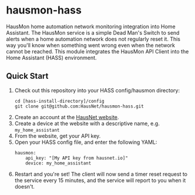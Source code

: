 # hausmon-hass

HausMon home automation network monitoring integration into Home Assistant. 
The HausMon service is a simple Dead Man's Switch to send alerts when a home
automation network does not regularly reset it. This way you'll know when 
something went wrong even when the network cannot be reached. This 
module integrates the HausMon API Client into the Home Assistant 
(HASS) environment.

## Quick Start

1. Check out this repository into your HASS config/hausmon directory: 
   ```shell script
   cd [hass-install-directory]/config
   git clone git@github.com:HausNet/hausmon-hass.git
   ```
1. Create an account at the [HausNet website](http://hausnet.io).
1. Create a device at the website with a descriptive name, 
   e.g. ```my_home_assistant``` 
1. From the website, get your API key.
1. Open your HASS config file, and enter the following YAML:
   ```yamlx 
   hausmon:
       api_key: "[My API key from hausnet.io]"
       device: my_home_assistant
   ```
1. Restart and you're set! The client will now send a timer reset
   request to the service every 15 minutes, and the service will 
   report to you when it doesn't. 
